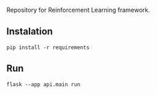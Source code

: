 Repository for Reinforcement Learning framework.


## Instalation

    pip install -r requirements

## Run

    flask --app api.main run
